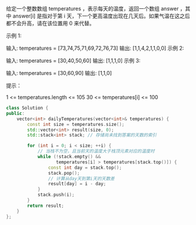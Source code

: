 给定一个整数数组 temperatures ，表示每天的温度，返回一个数组 answer ，其中 answer[i] 是指对于第 i 天，下一个更高温度出现在几天后。如果气温在这之后都不会升高，请在该位置用 0 来代替。

 

示例 1:

输入: temperatures = [73,74,75,71,69,72,76,73]
输出: [1,1,4,2,1,1,0,0]
示例 2:

输入: temperatures = [30,40,50,60]
输出: [1,1,1,0]
示例 3:

输入: temperatures = [30,60,90]
输出: [1,1,0]
 

提示：

1 <= temperatures.length <= 105
30 <= temperatures[i] <= 100

``` cpp
class Solution {
public:
    vector<int> dailyTemperatures(vector<int>& temperatures) {
        const int size = temperatures.size();
        std::vector<int> result(size, 0);
        std::stack<int> stack; // 存储尚未找到答案的天数的索引

        for (int i = 0; i < size; ++i) {
            // 当栈不为空，且当前天的温度大于栈顶元素对应的温度时
            while (!stack.empty() &&
                   temperatures[i] > temperatures[stack.top()]) {
                const int day = stack.top();
                stack.pop();
                // 计算从day天到第i天的天数差
                result[day] = i - day;
            }
            stack.push(i);
        }
        return result;
    }
};

```
